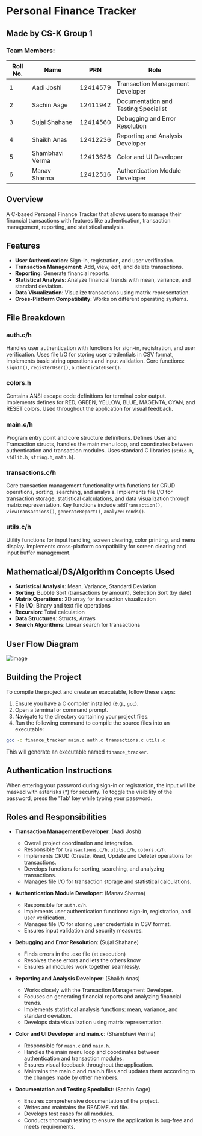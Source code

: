 ﻿# Personal Finance Tracker

## Made by CS-K Group 1

### Team Members:
| Roll No. | Name            | PRN       | Role                                |
|----------|-----------------|-----------|-------------------------------------|
|     1    | Aadi Joshi      | 12414579  | Transaction Management Developer    |
|     2    | Sachin Aage     | 12411942  | Documentation and Testing Specialist|
|     3    | Sujal Shahane   | 12414560  | Debugging and Error Resolution      |
|     4    | Shaikh Anas     | 12412236  | Reporting and Analysis Developer    |
|     5    | Shambhavi Verma | 12413626  | Color and UI Developer              | 
|     6    | Manav Sharma    | 12412516  | Authentication Module Developer     |

## Overview
A C-based Personal Finance Tracker that allows users to manage their financial transactions with features like authentication, transaction management, reporting, and statistical analysis.

## Features
- **User Authentication**: Sign-in, registration, and user verification.
- **Transaction Management**: Add, view, edit, and delete transactions.
- **Reporting**: Generate financial reports.
- **Statistical Analysis**: Analyze financial trends with mean, variance, and standard deviation.
- **Data Visualization**: Visualize transactions using matrix representation.
- **Cross-Platform Compatibility**: Works on different operating systems.

## File Breakdown
### auth.c/h
Handles user authentication with functions for sign-in, registration, and user verification. Uses file I/O for storing user credentials in CSV format, implements basic string operations and input validation. Core functions: `signIn()`, `registerUser()`, `authenticateUser()`.

### colors.h
Contains ANSI escape code definitions for terminal color output. Implements defines for RED, GREEN, YELLOW, BLUE, MAGENTA, CYAN, and RESET colors. Used throughout the application for visual feedback.

### main.c/h
Program entry point and core structure definitions. Defines User and Transaction structs, handles the main menu loop, and coordinates between authentication and transaction modules. Uses standard C libraries (`stdio.h`, `stdlib.h`, `string.h`, `math.h`).

### transactions.c/h
Core transaction management functionality with functions for CRUD operations, sorting, searching, and analysis. Implements file I/O for transaction storage, statistical calculations, and data visualization through matrix representation. Key functions include `addTransaction()`, `viewTransactions()`, `generateReport()`, `analyzeTrends()`.

### utils.c/h
Utility functions for input handling, screen clearing, color printing, and menu display. Implements cross-platform compatibility for screen clearing and input buffer management.

## Mathematical/DS/Algorithm Concepts Used
- **Statistical Analysis**: Mean, Variance, Standard Deviation
- **Sorting**: Bubble Sort (transactions by amount), Selection Sort (by date)
- **Matrix Operations**: 2D array for transaction visualization
- **File I/O**: Binary and text file operations
- **Recursion**: Total calculation
- **Data Structures**: Structs, Arrays
- **Search Algorithms**: Linear search for transactions

## User Flow Diagram

![image](https://github.com/user-attachments/assets/1540122a-d2af-488a-bbb8-68f73672b952)


## Building the Project
To compile the project and create an executable, follow these steps:

1. Ensure you have a C compiler installed (e.g., `gcc`).
2. Open a terminal or command prompt.
3. Navigate to the directory containing your project files.
4. Run the following command to compile the source files into an executable:

```sh
gcc -o finance_tracker main.c auth.c transactions.c utils.c
```

This will generate an executable named `finance_tracker`.

## Authentication Instructions
When entering your password during sign-in or registration, the input will be masked with asterisks (*) for security. To toggle the visibility of the password, press the 'Tab' key while typing your password.

## Roles and Responsibilities
- **Transaction Management Developer**: (Aadi Joshi)
  - Overall project coordination and integration.
  - Responsible for `transactions.c/h`, `utils.c/h`, `colors.c/h`.
  - Implements CRUD (Create, Read, Update and Delete) operations for transactions.
  - Develops functions for sorting, searching, and analyzing transactions.
  - Manages file I/O for transaction storage and statistical calculations.

- **Authentication Module Developer**: (Manav Sharma)
  - Responsible for `auth.c/h`.
  - Implements user authentication functions: sign-in, registration, and user verification.
  - Manages file I/O for storing user credentials in CSV format.
  - Ensures input validation and security measures.

- **Debugging and Error Resolution**: (Sujal Shahane)
  - Finds errors in the .exe file (at execution)
  - Resolves these errors and lets the others know
  - Ensures all modules work together seamlessly.

- **Reporting and Analysis Developer**: (Shaikh Anas)
  - Works closely with the Transaction Management Developer.
  - Focuses on generating financial reports and analyzing financial trends.
  - Implements statistical analysis functions: mean, variance, and standard deviation.
  - Develops data visualization using matrix representation.

- **Color and UI Developer and main.c**: (Shambhavi Verma)
  - Responsible for `main.c` and `main.h`.
  - Handles the main menu loop and coordinates between authentication and transaction modules.
  - Ensures visual feedback throughout the application.
  - Maintains the main.c and main.h files and updates them according to the changes made by other members.

- **Documentation and Testing Specialist**: (Sachin Aage)
  - Ensures comprehensive documentation of the project.
  - Writes and maintains the README.md file.
  - Develops test cases for all modules.
  - Conducts thorough testing to ensure the application is bug-free and meets requirements.
